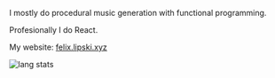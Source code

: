 I mostly do procedural music generation with functional programming.

Profesionally I do React.

My website: [felix.lipski.xyz](https://felix.lipski.xyz)

![lang stats](https://github-readme-stats.vercel.app/api/top-langs/?username=felix-lipski&layout=compact&hide=html,javascript,scss,emacs+lisp&theme=dark&count_private=true&langs_count=10&exclude_repo=emacs-config)
